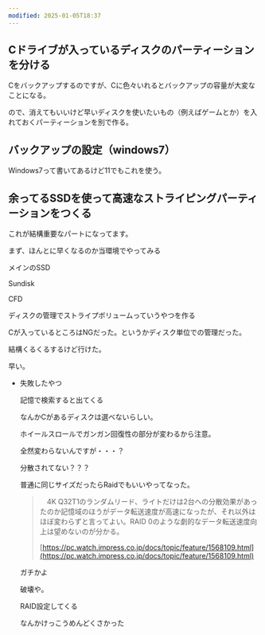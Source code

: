 ```yaml
---
modified: 2025-01-05T18:37
---
```

  

## Cドライブが入っているディスクのパーティーションを分ける

Cをバックアップするのですが、Cに色々いれるとバックアップの容量が大変なことになる。

ので、消えてもいいけど早いディスクを使いたいもの（例えばゲームとか）を入れておくパーティーションを別で作る。

  

## バックアップの設定（windows7）

Windows7って書いてあるけど11でもこれを使う。

  

  

  

## 余ってるSSDを使って高速なストライピングパーティーションをつくる

これが結構重要なパートになってます。

  

まず、ほんとに早くなるのか当環境でやってみる

  

メインのSSD

  

Sundisk

  

CFD

  

  

  

ディスクの管理でストライプボリュームっていうやつを作る

  

Cが入っているところはNGだった。というかディスク単位での管理だった。

結構くるくるするけど行けた。

  

早い。

  

  

  

- 失敗したやつ
    
    記憶で検索すると出てくる
    
    なんかCがあるディスクは選べないらしい。
    
      
    
    ホイールスロールでガンガン回復性の部分が変わるから注意。
    
      
    
    全然変わらないんですが・・・？
    
    分散されてない？？？
    
      
    
    普通に同じサイズだったらRaidでもいいやってなった。
    
    > 　4K Q32T1のランダムリード、ライトだけは2台への分散効果があったのか記憶域のほうがデータ転送速度が高速になったが、それ以外はほぼ変わらずと言ってよい。RAID 0のような劇的なデータ転送速度向上は望めないのが分かる。  
    >   
    > [https://pc.watch.impress.co.jp/docs/topic/feature/1568109.html](https://pc.watch.impress.co.jp/docs/topic/feature/1568109.html)
    
    ガチかよ
    
    破壊や。
    
      
    
    RAID設定してくる
    
    なんかけっこうめんどくさかった